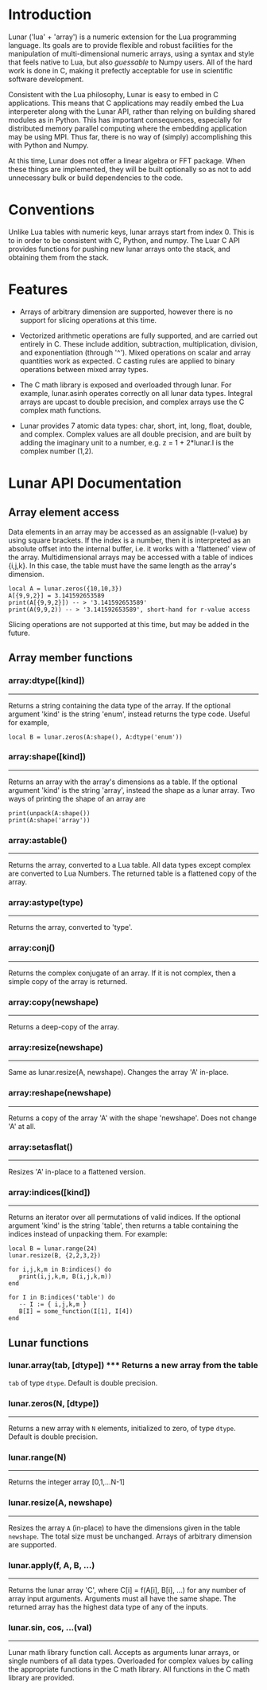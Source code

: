 


# Introduction

Lunar ('lua' + 'array') is a numeric extension for the Lua programming
language. Its goals are to provide flexible and robust facilities for
the manipulation of multi-dimensional numeric arrays, using a syntax
and style that feels native to Lua, but also *guessable* to Numpy
users. All of the hard work is done in C, making it prefectly
acceptable for use in scientific software development.

Consistent with the Lua philosophy, Lunar is easy to embed in C
applications. This means that C applications may readily embed the Lua
interpereter along with the Lunar API, rather than relying on building
shared modules as in Python. This has important consequences,
especially for distributed memory parallel computing where the
embedding application may be using MPI. Thus far, there is no way of
(simply) accomplishing this with Python and Numpy.

At this time, Lunar does not offer a linear algebra or FFT
package. When these things are implemented, they will be built
optionally so as not to add unnecessary bulk or build dependencies to
the code.



# Conventions

Unlike Lua tables with numeric keys, lunar arrays start from index
0. This is to in order to be consistent with C, Python, and numpy. The
Luar C API provides functions for pushing new lunar arrays onto the
stack, and obtaining them from the stack.



# Features

* Arrays of arbitrary dimension are supported, however there is no
  support for slicing operations at this time.

* Vectorized arithmetic operations are fully supported, and are
  carried out entirely in C. These include addition, subtraction,
  multiplication, division, and exponentiation (through '^'). Mixed
  operations on scalar and array quantities work as expected. C
  casting rules are applied to binary operations between mixed array
  types.

* The C math library is exposed and overloaded through lunar. For
  example, lunar.asinh operates correctly on all lunar data
  types. Integral arrays are upcast to double precision, and complex
  arrays use the C complex math functions.

* Lunar provides 7 atomic data types: char, short, int, long, float,
  double, and complex. Complex values are all double precision, and
  are built by adding the imaginary unit to a number, e.g. z = 1 +
  2*lunar.I is the complex number (1,2).



# Lunar API Documentation

## Array element access

Data elements in an array may be accessed as an assignable (l-value)
by using square brackets. If the index is a number, then it is
interpreted as an absolute offset into the internal buffer, i.e. it
works with a 'flattened' view of the array. Multidimensional arrays
may be accessed with a table of indices {i,j,k}. In this case, the
table must have the same length as the array's dimension.

    local A = lunar.zeros({10,10,3})
    A[{9,9,2}] = 3.141592653589
    print(A[{9,9,2}]) -- > '3.141592653589'
    print(A(9,9,2)) -- > '3.141592653589', short-hand for r-value access

Slicing operations are not supported at this time, but may be added
in the future.


## Array member functions

### array:dtype([kind])
***

Returns a string containing the data type of the array. If the
optional argument 'kind' is the string 'enum', instead returns the
type code. Useful for example,

    local B = lunar.zeros(A:shape(), A:dtype('enum'))

### array:shape([kind])
***

Returns an array with the array's dimensions as a table. If the
optional argument 'kind' is the string 'array', instead the shape as
a lunar array. Two ways of printing the shape of an array are

    print(unpack(A:shape())
    print(A:shape('array'))

### array:astable()
***

Returns the array, converted to a Lua table. All data types except
complex are converted to Lua Numbers. The returned table is a
flattened copy of the array.

### array:astype(type)
***

Returns the array, converted to 'type'.

### array:conj()
***

Returns the complex conjugate of an array. If it is not complex, then
a simple copy of the array is returned.

### array:copy(newshape)
***
Returns a deep-copy of the array.

### array:resize(newshape)
***

Same as lunar.resize(A, newshape). Changes the array 'A' in-place.

### array:reshape(newshape)
***

Returns a copy of the array 'A' with the shape 'newshape'. Does not
change 'A' at all.

### array:setasflat()
***
Resizes 'A' in-place to a flattened version.

### array:indices([kind])
***

Returns an iterator over all permutations of valid indices. If the
optional argument 'kind' is the string 'table', then returns a table
containing the indices instead of unpacking them. For example:


    local B = lunar.range(24)
    lunar.resize(B, {2,2,3,2})

    for i,j,k,m in B:indices() do
       print(i,j,k,m, B(i,j,k,m))
    end

    for I in B:indices('table') do
       -- I := { i,j,k,m }
       B[I] = some_function(I[1], I[4])
    end



## Lunar functions

### lunar.array(tab, [dtype]) *** Returns a new array from the table
`tab` of type `dtype`. Default is double precision.

### lunar.zeros(N, [dtype])
***

Returns a new array with `N` elements, initialized to zero, of type
`dtype`. Default is double precision.

### lunar.range(N)
***
Returns the integer array [0,1,...N-1]

### lunar.resize(A, newshape)
***

Resizes the array `A` (in-place) to have the dimensions given in the
table `newshape`. The total size must be unchanged. Arrays of
arbitrary dimension are supported.

### lunar.apply(f, A, B, ...)
***

Returns the lunar array 'C', where C[i] = f(A[i], B[i], ...) for any
number of array input arguments. Arguments must all have the same
shape. The returned array has the highest data type of any of the
inputs.

### lunar.sin, cos, ...(val)
***

Lunar math library function call. Accepts as arguments lunar arrays,
or single numbers of all data types. Overloaded for complex values by
calling the appropriate functions in the C math library. All
functions in the C math library are provided.
